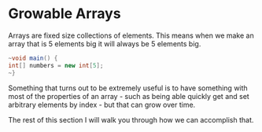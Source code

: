 # Growable Arrays

Arrays are fixed size collections of elements. This means when we make an array
that is 5 elements big it will always be 5 elements big.

```java
~void main() {
int[] numbers = new int[5];
~}
```

Something that turns out to be extremely useful is to have something with most of the properties of an array - such as being able quickly get and set arbitrary elements by index - but that can grow over time.

The rest of this section I will walk you through how we can accomplish that.

